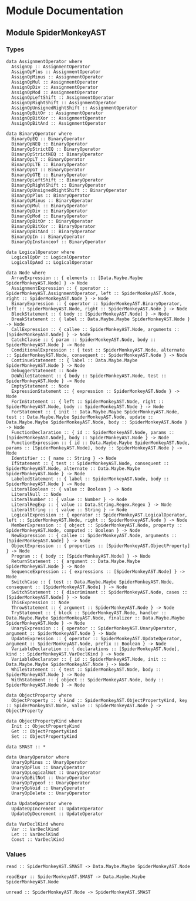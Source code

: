 # Module Documentation

## Module SpiderMonkeyAST

### Types

    data AssignmentOperator where
      AssignOp :: AssignmentOperator
      AssignOpPlus :: AssignmentOperator
      AssignOpMinus :: AssignmentOperator
      AssignOpMul :: AssignmentOperator
      AssignOpDiv :: AssignmentOperator
      AssignOpMod :: AssignmentOperator
      AssignOpLeftShift :: AssignmentOperator
      AssignOpRightShift :: AssignmentOperator
      AssignOpUnsignedRightShift :: AssignmentOperator
      AssignOpBitOr :: AssignmentOperator
      AssignOpBitXor :: AssignmentOperator
      AssignOpBitAnd :: AssignmentOperator

    data BinaryOperator where
      BinaryOpEQ :: BinaryOperator
      BinaryOpNEQ :: BinaryOperator
      BinaryOpStrictEQ :: BinaryOperator
      BinaryOpStrictNEQ :: BinaryOperator
      BinaryOpLT :: BinaryOperator
      BinaryOpLTE :: BinaryOperator
      BinaryOpGT :: BinaryOperator
      BinaryOpGTE :: BinaryOperator
      BinaryOpLeftShift :: BinaryOperator
      BinaryOpRightShift :: BinaryOperator
      BinaryOpUnsignedRightShift :: BinaryOperator
      BinaryOpPlus :: BinaryOperator
      BinaryOpMinus :: BinaryOperator
      BinaryOpMul :: BinaryOperator
      BinaryOpDiv :: BinaryOperator
      BinaryOpMod :: BinaryOperator
      BinaryOpBitOr :: BinaryOperator
      BinaryOpBitXor :: BinaryOperator
      BinaryOpBitAnd :: BinaryOperator
      BinaryOpIn :: BinaryOperator
      BinaryOpInstanceof :: BinaryOperator

    data LogicalOperator where
      LogicalOpOr :: LogicalOperator
      LogicalOpAnd :: LogicalOperator

    data Node where
      ArrayExpression :: { elements :: [Data.Maybe.Maybe SpiderMonkeyAST.Node] } -> Node
      AssignmentExpression :: { operator :: SpiderMonkeyAST.AssignmentOperator, left :: SpiderMonkeyAST.Node, right :: SpiderMonkeyAST.Node } -> Node
      BinaryExpression :: { operator :: SpiderMonkeyAST.BinaryOperator, left :: SpiderMonkeyAST.Node, right :: SpiderMonkeyAST.Node } -> Node
      BlockStatement :: { body :: [SpiderMonkeyAST.Node] } -> Node
      BreakStatement :: { label :: Data.Maybe.Maybe SpiderMonkeyAST.Node } -> Node
      CallExpression :: { callee :: SpiderMonkeyAST.Node, arguments :: [SpiderMonkeyAST.Node] } -> Node
      CatchClause :: { param :: SpiderMonkeyAST.Node, body :: SpiderMonkeyAST.Node } -> Node
      ConditionalExpression :: { test :: SpiderMonkeyAST.Node, alternate :: SpiderMonkeyAST.Node, consequent :: SpiderMonkeyAST.Node } -> Node
      ContinueStatement :: { label :: Data.Maybe.Maybe SpiderMonkeyAST.Node } -> Node
      DebuggerStatement :: Node
      DoWhileStatement :: { body :: SpiderMonkeyAST.Node, test :: SpiderMonkeyAST.Node } -> Node
      EmptyStatement :: Node
      ExpressionStatement :: { expression :: SpiderMonkeyAST.Node } -> Node
      ForInStatement :: { left :: SpiderMonkeyAST.Node, right :: SpiderMonkeyAST.Node, body :: SpiderMonkeyAST.Node } -> Node
      ForStatement :: { init :: Data.Maybe.Maybe SpiderMonkeyAST.Node, test :: Data.Maybe.Maybe SpiderMonkeyAST.Node, update :: Data.Maybe.Maybe SpiderMonkeyAST.Node, body :: SpiderMonkeyAST.Node } -> Node
      FunctionDeclaration :: { id :: SpiderMonkeyAST.Node, params :: [SpiderMonkeyAST.Node], body :: SpiderMonkeyAST.Node } -> Node
      FunctionExpression :: { id :: Data.Maybe.Maybe SpiderMonkeyAST.Node, params :: [SpiderMonkeyAST.Node], body :: SpiderMonkeyAST.Node } -> Node
      Identifier :: { name :: String } -> Node
      IfStatement :: { test :: SpiderMonkeyAST.Node, consequent :: SpiderMonkeyAST.Node, alternate :: Data.Maybe.Maybe SpiderMonkeyAST.Node } -> Node
      LabeledStatement :: { label :: SpiderMonkeyAST.Node, body :: SpiderMonkeyAST.Node } -> Node
      LiteralBoolean :: { value :: Boolean } -> Node
      LiteralNull :: Node
      LiteralNumber :: { value :: Number } -> Node
      LiteralRegExp :: { value :: Data.String.Regex.Regex } -> Node
      LiteralString :: { value :: String } -> Node
      LogicalExpression :: { operator :: SpiderMonkeyAST.LogicalOperator, left :: SpiderMonkeyAST.Node, right :: SpiderMonkeyAST.Node } -> Node
      MemberExpression :: { object :: SpiderMonkeyAST.Node, property :: SpiderMonkeyAST.Node, computed :: Boolean } -> Node
      NewExpression :: { callee :: SpiderMonkeyAST.Node, arguments :: [SpiderMonkeyAST.Node] } -> Node
      ObjectExpression :: { properties :: [SpiderMonkeyAST.ObjectProperty] } -> Node
      Program :: { body :: [SpiderMonkeyAST.Node] } -> Node
      ReturnStatement :: { argument :: Data.Maybe.Maybe SpiderMonkeyAST.Node } -> Node
      SequenceExpression :: { expressions :: [SpiderMonkeyAST.Node] } -> Node
      SwitchCase :: { test :: Data.Maybe.Maybe SpiderMonkeyAST.Node, consequent :: [SpiderMonkeyAST.Node] } -> Node
      SwitchStatement :: { discriminant :: SpiderMonkeyAST.Node, cases :: [SpiderMonkeyAST.Node] } -> Node
      ThisExpression :: Node
      ThrowStatement :: { argument :: SpiderMonkeyAST.Node } -> Node
      TryStatement :: { block :: SpiderMonkeyAST.Node, handler :: Data.Maybe.Maybe SpiderMonkeyAST.Node, finalizer :: Data.Maybe.Maybe SpiderMonkeyAST.Node } -> Node
      UnaryExpression :: { operator :: SpiderMonkeyAST.UnaryOperator, argument :: SpiderMonkeyAST.Node } -> Node
      UpdateExpression :: { operator :: SpiderMonkeyAST.UpdateOperator, argument :: SpiderMonkeyAST.Node, prefix :: Boolean } -> Node
      VariableDeclaration :: { declarations :: [SpiderMonkeyAST.Node], kind :: SpiderMonkeyAST.VarDeclKind } -> Node
      VariableDeclarator :: { id :: SpiderMonkeyAST.Node, init :: Data.Maybe.Maybe SpiderMonkeyAST.Node } -> Node
      WhileStatement :: { test :: SpiderMonkeyAST.Node, body :: SpiderMonkeyAST.Node } -> Node
      WithStatement :: { object :: SpiderMonkeyAST.Node, body :: SpiderMonkeyAST.Node } -> Node

    data ObjectProperty where
      ObjectProperty :: { kind :: SpiderMonkeyAST.ObjectPropertyKind, key :: SpiderMonkeyAST.Node, value :: SpiderMonkeyAST.Node } -> ObjectProperty

    data ObjectPropertyKind where
      Init :: ObjectPropertyKind
      Get :: ObjectPropertyKind
      Set :: ObjectPropertyKind

    data SMAST :: *

    data UnaryOperator where
      UnaryOpMinus :: UnaryOperator
      UnaryOpPlus :: UnaryOperator
      UnaryOpLogicalNot :: UnaryOperator
      UnaryOpBitNot :: UnaryOperator
      UnaryOpTypeof :: UnaryOperator
      UnaryOpVoid :: UnaryOperator
      UnaryOpDelete :: UnaryOperator

    data UpdateOperator where
      UpdateOpIncrement :: UpdateOperator
      UpdateOpDecrement :: UpdateOperator

    data VarDeclKind where
      Var :: VarDeclKind
      Let :: VarDeclKind
      Const :: VarDeclKind


### Values

    read :: SpiderMonkeyAST.SMAST -> Data.Maybe.Maybe SpiderMonkeyAST.Node

    readExpr :: SpiderMonkeyAST.SMAST -> Data.Maybe.Maybe SpiderMonkeyAST.Node

    unread :: SpiderMonkeyAST.Node -> SpiderMonkeyAST.SMAST



